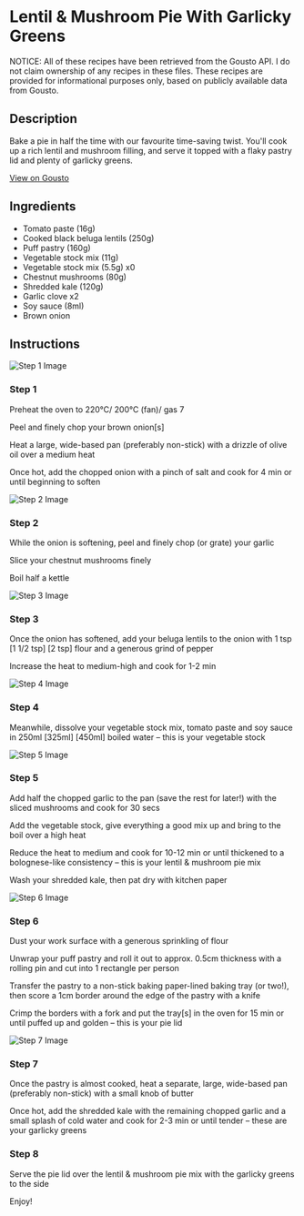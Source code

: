 # Lentil & Mushroom Pie With Garlicky Greens

NOTICE: All of these recipes have been retrieved from the Gousto API. I do not claim ownership of any recipes in these files. These recipes are provided for informational purposes only, based on publicly available data from Gousto.

## Description

Bake a pie in half the time with our favourite time-saving twist. You'll cook up a rich lentil and mushroom filling, and serve it topped with a flaky pastry lid and plenty of garlicky greens. 

[View on Gousto](https://www.gousto.co.uk/recipes/cookbook/lentil-mushroom-pie-with-garlicky-greens)

## Ingredients

- Tomato paste (16g)
- Cooked black beluga lentils (250g)
- Puff pastry (160g)
- Vegetable stock mix (11g)
- Vegetable stock mix (5.5g) x0
- Chestnut mushrooms (80g)
- Shredded kale (120g)
- Garlic clove x2
- Soy sauce (8ml)
- Brown onion

## Instructions

![Step 1 Image](https://production-media.gousto.co.uk/cms/recipe-step-image/step-1-1627381230507-x200.jpg)

### Step 1

Preheat the oven to 220°C/ 200°C (fan)/ gas 7

Peel and finely chop your brown onion[s]

Heat a large, wide-based pan (preferably non-stick) with a drizzle of olive oil over a medium heat

Once hot, add the chopped onion with a pinch of salt and cook for 4 min or until beginning to soften

![Step 2 Image](https://production-media.gousto.co.uk/cms/recipe-step-image/step-2-1627381241266-x200.jpg)

### Step 2

While the onion is softening, peel and finely chop (or grate) your garlic

Slice your chestnut mushrooms finely

Boil half a kettle

![Step 3 Image](https://production-media.gousto.co.uk/cms/recipe-step-image/step-3-1627381251788-x200.jpg)

### Step 3

Once the onion has softened, add your beluga lentils to the onion with 1 tsp <span class="text-purple">[1 1/2 tsp]</span> <span class="text-danger">[2 tsp]</span> flour and a generous grind of pepper

Increase the heat to medium-high and cook for 1-2 min

![Step 4 Image](https://production-media.gousto.co.uk/cms/recipe-step-image/step-4-1627381258992-x200.jpg)

### Step 4

Meanwhile, dissolve your vegetable stock mix, tomato paste and soy sauce in 250ml <span class="text-purple">[325ml]</span> <span class="text-danger">[450ml]</span> boiled water – this is your vegetable stock

![Step 5 Image](https://production-media.gousto.co.uk/cms/recipe-step-image/step-5-1627381265195-x200.jpg)

### Step 5

Add half the chopped garlic to the pan (save the rest for later!) with the sliced mushrooms and cook for 30 secs

Add the vegetable stock, give everything a good mix up and bring to the boil over a high heat

Reduce the heat to medium and cook for 10-12 min or until thickened to a bolognese-like consistency – this is your lentil & mushroom pie mix

Wash your shredded kale, then pat dry with kitchen paper

![Step 6 Image](https://production-media.gousto.co.uk/cms/recipe-step-image/step-6-1627381274448-x200.jpg)

### Step 6

Dust your work surface with a generous sprinkling of flour

Unwrap your puff pastry and roll it out to approx. 0.5cm thickness with a rolling pin and cut into 1 rectangle per person

Transfer the pastry to a non-stick baking paper-lined baking tray (or two!), then score a 1cm border around the edge of the pastry with a knife

Crimp the borders with a fork and put the tray[s] in the oven for 15 min or until puffed up and golden – this is your pie lid

![Step 7 Image](https://production-media.gousto.co.uk/cms/recipe-step-image/step-7-1627381278217-x200.jpg)

### Step 7

Once the pastry is almost cooked, heat a separate, large, wide-based pan (preferably non-stick) with a small knob of butter

Once hot, add the shredded kale with the remaining chopped garlic and a small splash of cold water and cook for 2-3 min or until tender – these are your garlicky greens

### Step 8

Serve the pie lid over the lentil & mushroom pie mix with the garlicky greens to the side

Enjoy!

